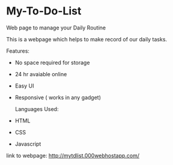 # My-To-Do-List
Web page to manage your Daily Routine


This is a webpage which helps to make record of our daily tasks.

  Features:
* No space required for storage
* 24 hr avaiable online
* Easy UI
* Responsive ( works in any gadget)

  Languages Used:
* HTML
* CSS
* Javascript

link to webpage:
http://mytdlist.000webhostapp.com/
